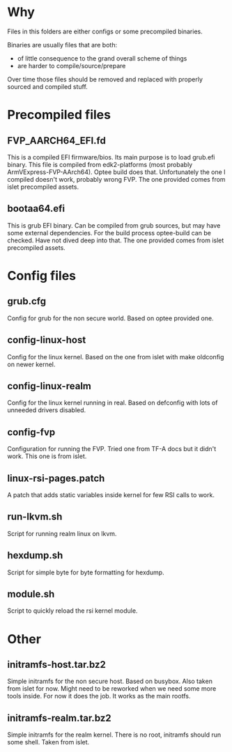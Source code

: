 # Why

Files in this folders are either configs or some precompiled binaries.

Binaries are usually files that are both:
- of little consequence to the grand overall scheme of things
- are harder to compile/source/prepare

Over time those files should be removed and replaced with properly sourced and
compiled stuff.

# Precompiled files

## FVP_AARCH64_EFI.fd

This is a compiled EFI firmware/bios. Its main purpose is to load grub.efi
binary. This file is compiled from edk2-platforms (most probably
ArmVExpress-FVP-AArch64). Optee build does that. Unfortunately the one I
compiled doesn't work, probably wrong FVP. The one provided comes from islet
precompiled assets.

## bootaa64.efi

This is grub EFI binary. Can be compiled from grub sources, but may have some
external dependencies. For the build process optee-build can be checked. Have
not dived deep into that. The one provided comes from islet precompiled assets.

# Config files

## grub.cfg

Config for grub for the non secure world. Based on optee provided one.

## config-linux-host

Config for the linux kernel. Based on the one from islet with make oldconfig on
newer kernel.

## config-linux-realm

Config for the linux kernel running in real. Based on defconfig with lots of
unneeded drivers disabled.

## config-fvp

Configuration for running the FVP. Tried one from TF-A docs but it didn't
work. This one is from islet.

## linux-rsi-pages.patch

A patch that adds static variables inside kernel for few RSI calls to work.

## run-lkvm.sh

Script for running realm linux on lkvm.

## hexdump.sh

Script for simple byte for byte formatting for hexdump.

## module.sh

Script to quickly reload the rsi kernel module.

# Other

## initramfs-host.tar.bz2

Simple initramfs for the non secure host. Based on busybox. Also taken from
islet for now. Might need to be reworked when we need some more tools
inside. For now it does the job. It works as the main rootfs.

## initramfs-realm.tar.bz2

Simple initramfs for the realm kernel. There is no root, initramfs should run
some shell. Taken from islet.
